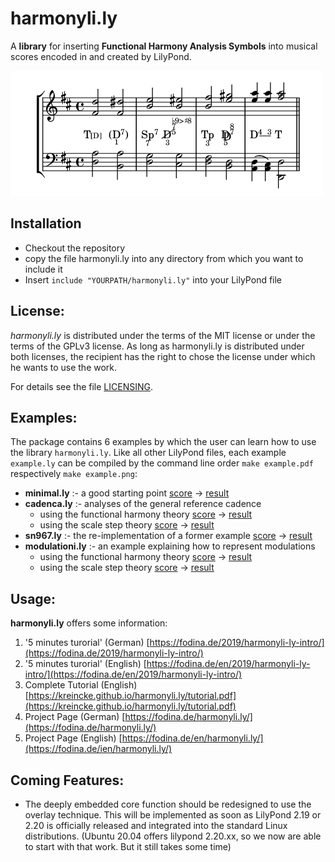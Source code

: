 # harmonyli.ly

A **library** for inserting **Functional Harmony Analysis Symbols** into musical 
scores encoded in and created by LilyPond.

![harmonyli.ly reference cadence](img/cadenca-func.png)

## Installation
* Checkout the repository
* copy the file harmonyli.ly into any directory from which you want to include it
* Insert `include "YOURPATH/harmonyli.ly"` into your LilyPond file

## License:

_harmonyli.ly_ is distributed under the terms of the MIT license or under 
the terms of the GPLv3 license. As long as harmonyli.ly is distributed under 
both licenses, the recipient has the right to chose the license under which he
wants to use the work.

For details see the file [LICENSING](./LICENSING).

## Examples:

The package contains 6 examples by which the user can learn how to use
the library `harmonyli.ly`. Like all other LilyPond files, each example 
`example.ly` can be compiled by the command line order `make example.pdf` 
respectively `make example.png`:

* **minimal.ly** :- a good starting point
   [score](./minimal.ly) &rarr; [result](./img/minimal.png) 
* **cadenca.ly** :- analyses of the general reference cadence 
  * using the functional harmony theory 
   [score](./cadenca-func.ly) &rarr; [result](./img/cadenca-func.png) 
  * using the scale step theory
   [score](./cadenca-scale.ly) &rarr; [result](./img/cadenca-scale.png) 
* **sn967.ly** :- the re-implementation of a former example
   [score](./sn967.ly) &rarr; [result](./img/sn967.png) 
* **modulationi.ly** :- an example explaining how to represent modulations
  * using the functional harmony theory 
   [score](./modulation-func.ly) &rarr; [result](./img/modulation-func.png) 
  * using the scale step theory 
   [score](./modulation-scale.ly) &rarr; [result](./img/modulation-scale.png) 


## Usage:

**harmonyli.ly** offers some information:

1. '5 minutes turorial' (German)
[https://fodina.de/2019/harmonyli-ly-intro/](https://fodina.de/2019/harmonyli-ly-intro/)
2. '5 minutes turorial' (English)
[https://fodina.de/en/2019/harmonyli-ly-intro/](https://fodina.de/en/2019/harmonyli-ly-intro/)
3. Complete Tutorial (English)
[https://kreincke.github.io/harmonyli.ly/tutorial.pdf](https://kreincke.github.io/harmonyli.ly/tutorial.pdf)
4. Project Page (German)
[https://fodina.de/harmonyli.ly/](https://fodina.de/harmonyli.ly/)
5. Project Page (English)
[https://fodina.de/en/harmonyli.ly/](https://fodina.de/ien/harmonyli.ly/)

## Coming Features:

* The deeply embedded core function should be redesigned to use the overlay technique.
  This will be implemented as soon as LilyPond 2.19 or 2.20 is officially released and
  integrated into the standard Linux distributions. (Ubuntu 20.04 offers lilypond 2.20.xx, 
  so we now are able to start with that work. But it still takes some time)



